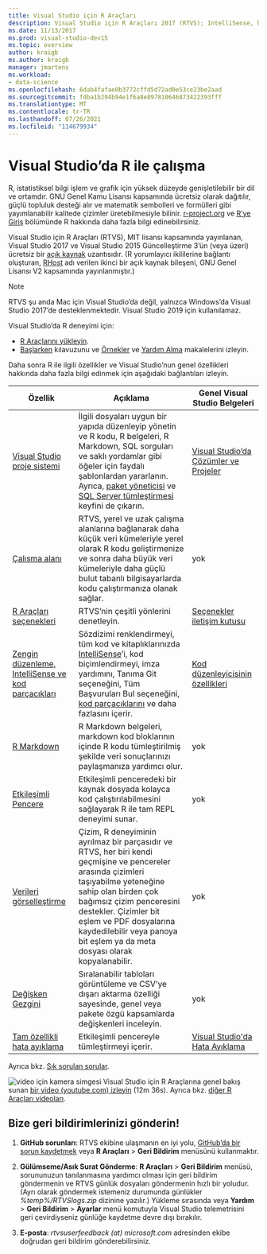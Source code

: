 ```yaml
---
title: Visual Studio için R Araçları
description: Visual Studio için R Araçları 2017 (RTVS); IntelliSense, hata ayıklama ve uzak çalışma alanları gibi birçok dil özelliği sağlayan, ücretsiz bir açık kaynak uzantısıdır.
ms.date: 11/13/2017
ms.prod: visual-studio-dev15
ms.topic: overview
author: kraigb
ms.author: kraigb
manager: jmartens
ms.workload:
- data-science
ms.openlocfilehash: 6dab4fafae0b3772cffd5d72ad0e53ce23be2aad
ms.sourcegitcommit: fdba1b294b94e1f6a8e897810646873422393fff
ms.translationtype: MT
ms.contentlocale: tr-TR
ms.lasthandoff: 07/26/2021
ms.locfileid: "114679934"
---
```

# <a name="work-with-r-in-visual-studio"></a>Visual Studio’da R ile çalışma

R, istatistiksel bilgi işlem ve grafik için yüksek düzeyde genişletilebilir bir dil ve ortamdır. GNU Genel Kamu Lisansı kapsamında ücretsiz olarak dağıtılır, güçlü topluluk desteği alır ve matematik sembolleri ve formülleri gibi yayımlanabilir kalitede çizimler üretebilmesiyle bilinir. [r-project.org](https://www.r-project.org/about.html) ve [R’ye Giriş](https://cran.r-project.org/doc/manuals/r-release/R-intro.html) bölümünde R hakkında daha fazla bilgi edinebilirsiniz.

Visual Studio için R Araçları (RTVS), MIT lisansı kapsamında yayınlanan, Visual Studio 2017 ve Visual Studio 2015 Güncelleştirme 3’ün (veya üzeri) ücretsiz bir [açık kaynak](https://github.com/microsoft/RTVS) uzantısıdır. (R yorumlayıcı ikililerine bağlantı oluşturan, [RHost](https://github.com/microsoft/R-Host) adı verilen ikinci bir açık kaynak bileşeni, GNU Genel Lisansı V2 kapsamında yayınlanmıştır.)

> [!Note]
> RTVS şu anda Mac için Visual Studio’da değil, yalnızca Windows’da Visual Studio 2017’de desteklenmektedir. Visual Studio 2019 için kullanılamaz.

Visual Studio’da R deneyimi için:

- [R Araçlarını yükleyin](installing-r-tools-for-visual-studio.md).
- [Başlarken](getting-started-with-r.md) kılavuzunu ve [Örnekler](getting-started-samples.md) ve [Yardım Alma](getting-started-help.md) makalelerini izleyin.

Daha sonra R ile ilgili özellikler ve Visual Studio’nun genel özellikleri hakkında daha fazla bilgi edinmek için aşağıdaki bağlantıları izleyin.

| Özellik | Açıklama | Genel Visual Studio Belgeleri |
| --- | --- | --- |
| [Visual Studio proje sistemi](r-projects-in-visual-studio.md) | İlgili dosyaları uygun bir yapıda düzenleyip yönetin ve R kodu, R belgeleri, R Markdown, SQL sorguları ve saklı yordamlar gibi öğeler için faydalı şablonlardan yararlanın. Ayrıca, [paket yöneticisi](r-package-manager-in-visual-studio.md) ve [SQL Server tümleştirmesi](integrating-sql-server-with-r.md) keyfini de çıkarın.  | [Visual Studio’da Çözümler ve Projeler](../ide/solutions-and-projects-in-visual-studio.md) |
| [Çalışma alanı](r-workspaces-in-visual-studio.md) | RTVS, yerel ve uzak çalışma alanlarına bağlanarak daha küçük veri kümeleriyle yerel olarak R kodu geliştirmenize ve sonra daha büyük veri kümeleriyle daha güçlü bulut tabanlı bilgisayarlarda kodu çalıştırmanıza olanak sağlar. | yok |
| [R Araçları seçenekleri](options-for-r-tools-in-visual-studio.md) | RTVS’nin çeşitli yönlerini denetleyin. | [Seçenekler iletişim kutusu](../ide/reference/options-dialog-box-visual-studio.md) |
| [Zengin düzenleme, IntelliSense ve kod parçacıkları](editing-r-code-in-visual-studio.md) | Sözdizimi renklendirmeyi, tüm kod ve kitaplıklarınızda [IntelliSense](r-intellisense.md)’i, kod biçimlendirmeyi, imza yardımını, Tanıma Git seçeneğini, Tüm Başvuruları Bul seçeneğini, [kod parçacıklarını](code-snippets-for-r.md) ve daha fazlasını içerir. | [Kod düzenleyicisinin özellikleri](../ide/writing-code-in-the-code-and-text-editor.md) |
| [R Markdown](rmarkdown-with-r-in-visual-studio.md) | R Markdown belgeleri, markdown kod bloklarının içinde R kodu tümleştirilmiş şekilde veri sonuçlarınızı paylaşmanıza yardımcı olur. | yok |
| [Etkileşimli Pencere](interactive-repl-for-r-in-visual-studio.md) | Etkileşimli penceredeki bir kaynak dosyada kolayca kod çalıştırılabilmesini sağlayarak R ile tam REPL deneyimi sunar. | yok |
| [Verileri görselleştirme](visualizing-data-with-r-in-visual-studio.md) | Çizim, R deneyiminin ayrılmaz bir parçasıdır ve RTVS, her biri kendi geçmişine ve pencereler arasında çizimleri taşıyabilme yeteneğine sahip olan birden çok bağımsız çizim penceresini destekler. Çizimler bit eşlem ve PDF dosyalarına kaydedilebilir veya panoya bit eşlem ya da meta dosyası olarak kopyalanabilir.  | yok |
| [Değişken Gezgini](variable-explorer.md) | Sıralanabilir tabloları görüntüleme ve CSV’ye dışarı aktarma özelliği sayesinde, genel veya pakete özgü kapsamlarda değişkenleri inceleyin. | yok |
| [Tam özellikli hata ayıklama](debugging-r-in-visual-studio.md) | Etkileşimli pencereyle tümleştirmeyi içerir. | [Visual Studio'da Hata Ayıklama](../debugger/debugger-feature-tour.md) |

Ayrıca bkz. [Sık sorulan sorular](faq.md).

![video için kamera simgesi](../install/media/video-icon.png "Nasıl yapılacağını görmek için") Visual Studio için R Araçlarına genel bakış sunan [bir video (youtube.com) izleyin](https://www.youtube.com/watch?v=dll3IS1bfWQ) (12m 36s). Ayrıca bkz. [diğer R Araçları videoları](https://www.youtube.com/results?search_query=R+Tools+for+visual+studio).

## <a name="send-us-your-feedback"></a>Bize geri bildirimlerinizi gönderin!

1. **GitHub sorunları**: RTVS ekibine ulaşmanın en iyi yolu, [GitHub’da bir sorun kaydetmek](https://github.com/Microsoft/RTVS/issues) veya **R Araçları** > **Geri Bildirim** menüsünü kullanmaktır.

1. **Gülümseme/Asık Surat Gönderme**: **R Araçları** > **Geri Bildirim** menüsü, sorununuzun tanılanmasına yardımcı olması için geri bildirim göndermenin ve RTVS günlük dosyaları göndermenin hızlı bir yoludur. (Ayrı olarak göndermek istemeniz durumunda günlükler *%temp%/RTVSlogs.zip* dizinine yazılır.) Yükleme sırasında veya **Yardım** > **Geri Bildirim** > **Ayarlar** menü komutuyla Visual Studio telemetrisini geri çevirdiyseniz günlüğe kaydetme devre dışı bırakılır.

1. **E-posta**: *rtvsuserfeedback (at) microsoft.com* adresinden ekibe doğrudan geri bildirim gönderebilirsiniz.

